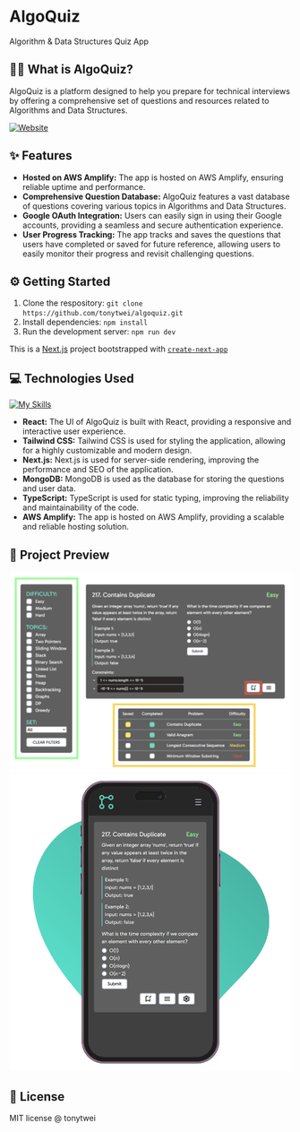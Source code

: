 
<h1>AlgoQuiz</h1>
<p>Algorithm & Data Structures Quiz App</p>

## 👨‍💻 What is AlgoQuiz?

AlgoQuiz is a platform designed to help you prepare for technical interviews by offering a comprehensive set of questions and resources related to Algorithms and Data Structures.

[![Website](https://img.shields.io/website?label=algoquiz.com&style=for-the-badge&url=https%3A%2F%2Falgoquiz.com)](https://algoquiz.com)

## ✨ Features

- **Hosted on AWS Amplify:** The app is hosted on AWS Amplify, ensuring reliable uptime and performance.
- **Comprehensive Question Database:** AlgoQuiz features a vast database of questions covering various topics in Algorithms and Data Structures.
- **Google OAuth Integration:** Users can easily sign in using their Google accounts, providing a seamless and secure authentication experience.
- **User Progress Tracking:** The app tracks and saves the questions that users have completed or saved for future reference, allowing users to easily monitor their progress and revisit challenging questions.

## ⚙️ Getting Started

1. Clone the respository: `git clone https://github.com/tonytwei/algoquiz.git`
2. Install dependencies: `npm install`
3. Run the development server: `npm run dev`

This is a [Next.js](https://nextjs.org/) project bootstrapped with [`create-next-app`](https://github.com/vercel/next.js/tree/canary/packages/create-next-app)

## 💻 Technologies Used

[![My Skills](https://skillicons.dev/icons?i=react,tailwind,nextjs,mongodb,ts,aws)](https://skillicons.dev)

- **React:** The UI of AlgoQuiz is built with React, providing a responsive and interactive user experience.
- **Tailwind CSS:** Tailwind CSS is used for styling the application, allowing for a highly customizable and modern design.
- **Next.js:** Next.js is used for server-side rendering, improving the performance and SEO of the application.
- **MongoDB:** MongoDB is used as the database for storing the questions and user data.
- **TypeScript:** TypeScript is used for static typing, improving the reliability and maintainability of the code.
- **AWS Amplify:** The app is hosted on AWS Amplify, providing a scalable and reliable hosting solution.

## 📸 Project Preview

![alt text](./public/images/index/quiz_ui.png)
![alt text](./public/images/index/quiz_mobile.png)

## 🧾 License

MIT license @ tonytwei

